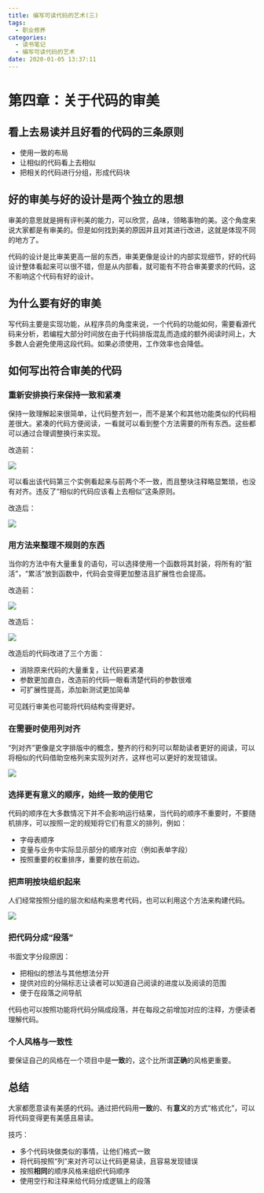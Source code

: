 ```yaml
---
title: 编写可读代码的艺术(三)
tags:
  - 职业修养
categories:
  - 读书笔记
  - 编写可读代码的艺术
date: 2020-01-05 13:37:11
---
```



# 第四章：关于代码的审美

## 看上去易读并且好看的代码的三条原则

- 使用一致的布局
- 让相似的代码看上去相似
- 把相关的代码进行分组，形成代码块

## 好的审美与好的设计是两个独立的思想

审美的意思就是拥有评判美的能力，可以欣赏，品味，领略事物的美。这个角度来说大家都是有审美的。但是如何找到美的原因并且对其进行改进，这就是体现不同的地方了。

代码的设计是比审美更高一层的东西，审美更像是设计的内部实现细节，好的代码设计整体看起来可以很不错，但是从内部看，就可能有不符合审美要求的代码，这不影响这个代码有好的设计。

## 为什么要有好的审美

写代码主要是实现功能，从程序员的角度来说，一个代码的功能如何，需要看源代码来分析，若编程大部分时间放在由于代码排版混乱而造成的额外阅读时间上，大多数人会避免使用这段代码。如果必须使用，工作效率也会降低。

## 如何写出符合审美的代码

### 重新安排换行来保持一致和紧凑

保持一致理解起来很简单，让代码整齐划一，而不是某个和其他功能类似的代码相差很大。紧凑的代码方便阅读，一看就可以看到整个方法需要的所有东西。这些都可以通过合理调整换行来实现。

改造前：

![](Jietu20200105-140417.jpg)

可以看出该代码第三个实例看起来与前两个不一致，而且整块注释略显繁琐，也没有对齐。违反了“相似的代码应该看上去相似”这条原则。

改造后：

![](Jietu20200105-140939.jpg)

### 用方法来整理不规则的东西

当你的方法中有大量重复的语句，可以选择使用一个函数将其封装，将所有的“脏活”，“累活”放到函数中，代码会变得更加整洁且扩展性也会提高。

改造前：

![](Jietu20200105-141749.jpg)

改造后：

![](Jietu20200105-141940.jpg)

改造后的代码改进了三个方面：

- 消除原来代码的大量重复，让代码更紧凑
- 参数更加直白，改造前的代码一眼看清楚代码的参数很难
- 可扩展性提高，添加新测试更加简单

可见践行审美也可能将代码结构变得更好。

### 在需要时使用列对齐

“列对齐”更像是文字排版中的概念，整齐的行和列可以帮助读者更好的阅读，可以将相似的代码借助空格列来实现列对齐，这样也可以更好的发现错误。

![](Jietu20200105-143631.jpg)

### 选择更有意义的顺序，始终一致的使用它

代码的顺序在大多数情况下并不会影响运行结果，当代码的顺序不重要时，不要随机排序，可以按照一定的规矩将它们有意义的排列，例如：

- 字母表顺序
- 变量与业务中实际显示部分的顺序对应（例如表单字段）
- 按照重要的权重排序，重要的放在前边。

### 把声明按块组织起来

人们经常按照分组的层次和结构来思考代码，也可以利用这个方法来构建代码。

![](Jietu20200105-144437.jpg)

### 把代码分成“段落”

书面文字分段原因：

- 把相似的想法与其他想法分开
- 提供对应的分隔标志让读者可以知道自己阅读的进度以及阅读的范围
- 便于在段落之间导航

代码也可以按照功能将代码分隔成段落，并在每段之前增加对应的注释，方便读者理解代码。

### 个人风格与一致性

要保证自己的风格在一个项目中是**一致**的，这个比所谓**正确**的风格更重要。

## 总结

大家都愿意读有美感的代码。通过把代码用**一致**的、有**意义**的方式“格式化”，可以将代码变得更有美感且易读。

技巧：

- 多个代码块做类似的事情，让他们格式一致
- 将代码按照“列”来对齐可以让代码更易读，且容易发现错误
- 按照**相同**的顺序风格来组织代码顺序
- 使用空行和注释来给代码分成逻辑上的段落
